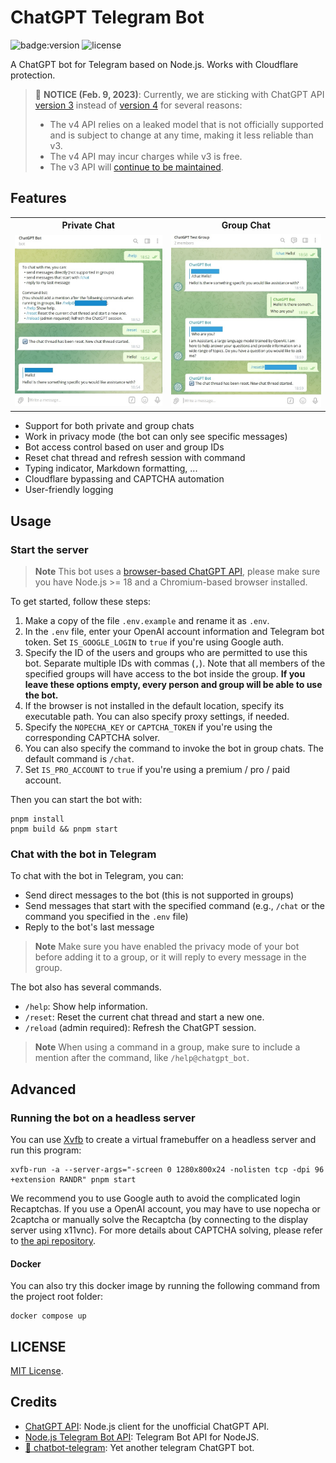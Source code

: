 # ChatGPT Telegram Bot

![badge:version](https://img.shields.io/badge/version-1.0.5-brightgreen)
![license](https://img.shields.io/badge/license-MIT-green)

A ChatGPT bot for Telegram based on Node.js. Works with Cloudflare protection.

> 🔔 **NOTICE (Feb. 9, 2023)**: Currently, we are sticking with ChatGPT API [version 3](https://github.com/transitive-bullshit/chatgpt-api/tree/v3) instead of [version 4](https://github.com/transitive-bullshit/chatgpt-api) for several reasons:
> - The v4 API relies on a leaked model that is not officially supported and is subject to change at any time, making it less reliable than v3.
> - The v4 API may incur charges while v3 is free.
> - The v3 API will [continue to be maintained](https://github.com/transitive-bullshit/chatgpt-api/pull/294).


## Features

<table>
  <tr>
    <th>Private Chat</th>
    <th>Group Chat</th>
  </tr>
  <tr>
    <td><img src="./assets/private_chat.jpg" /></td>
    <td><img src="./assets/group_chat.jpg" /></td>
  </tr>
</table>

- Support for both private and group chats
- Work in privacy mode (the bot can only see specific messages)
- Bot access control based on user and group IDs
- Reset chat thread and refresh session with command
- Typing indicator, Markdown formatting, ...
- Cloudflare bypassing and CAPTCHA automation
- User-friendly logging

## Usage

### Start the server

> **Note** This bot uses a [browser-based ChatGPT API](https://github.com/transitive-bullshit/chatgpt-api), please make sure you have Node.js >= 18 and a Chromium-based browser installed.

To get started, follow these steps:

1. Make a copy of the file `.env.example` and rename it as `.env`.
2. In the `.env` file, enter your OpenAI account information and Telegram bot token. Set `IS_GOOGLE_LOGIN` to `true` if you're using Google auth.
3. Specify the ID of the users and groups who are permitted to use this bot. Separate multiple IDs with commas (`,`). Note that all members of the specified groups will have access to the bot inside the group. **If you leave these options empty, every person and group will be able to use the bot.**
4. If the browser is not installed in the default location, specify its executable path. You can also specify proxy settings, if needed.
5. Specify the `NOPECHA_KEY` or `CAPTCHA_TOKEN` if you're using the corresponding CAPTCHA solver.
6. You can also specify the command to invoke the bot in group chats. The default command is `/chat`.
7. Set `IS_PRO_ACCOUNT` to `true` if you're using a premium / pro / paid account.

Then you can start the bot with:

```shell
pnpm install
pnpm build && pnpm start
```

### Chat with the bot in Telegram

To chat with the bot in Telegram, you can:

- Send direct messages to the bot (this is not supported in groups)
- Send messages that start with the specified command (e.g., `/chat` or the command you specified in the `.env` file)
- Reply to the bot's last message

> **Note** Make sure you have enabled the privacy mode of your bot before adding it to a group, or it will reply to every message in the group.

The bot also has several commands.

- `/help`: Show help information.
- `/reset`: Reset the current chat thread and start a new one.
- `/reload` (admin required): Refresh the ChatGPT session.

> **Note** When using a command in a group, make sure to include a mention after the command, like `/help@chatgpt_bot`.


## Advanced

### Running the bot on a headless server

You can use [Xvfb](https://www.x.org/releases/X11R7.6/doc/man/man1/Xvfb.1.xhtml) to create a virtual framebuffer on a headless server and run this program:

```shell
xvfb-run -a --server-args="-screen 0 1280x800x24 -nolisten tcp -dpi 96 +extension RANDR" pnpm start
```

We recommend you to use Google auth to avoid the complicated login Recaptchas. If you use a OpenAI account, you may have to use nopecha or 2captcha or manually solve the Recaptcha (by connecting to the display server using x11vnc). For more details about CAPTCHA solving, please refer to [the api repository](https://github.com/transitive-bullshit/chatgpt-api/#captchas).

#### Docker

You can also try this docker image by running the following command from the project root folder:

```shell
docker compose up
```

## LICENSE

[MIT License](LICENSE).

## Credits

- [ChatGPT API](https://github.com/transitive-bullshit/chatgpt-api): Node.js client for the unofficial ChatGPT API.
- [Node.js Telegram Bot API](https://github.com/yagop/node-telegram-bot-api): Telegram Bot API for NodeJS.
- [🤖️ chatbot-telegram](https://github.com/Ciyou/chatbot-telegram): Yet another telegram ChatGPT bot.

